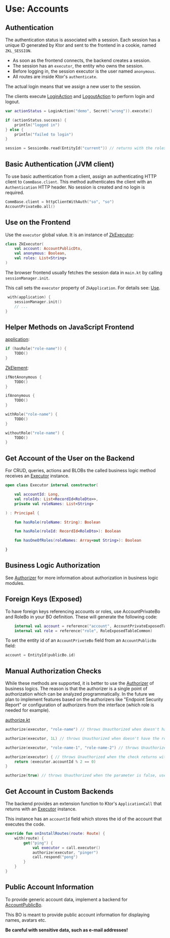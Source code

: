 # Use: Accounts

## Authentication

The authentication status is associated with a session. Each session has a unique ID generated by Ktor and sent to the
frontend in a cookie, named `ZKL_SESSION`.

* As soon as the frontend connects, the backend creates a session.
* The session has an `executor`, the entity who owns the session.
* Before logging in, the session executor is the user named `anonymous`.
* All routes are inside Ktor's `authenticate`.

The actual login means that we assign a new user to the session.

The clients execute [LoginAction](/lib/accounts/src/commonMain/kotlin/zakadabar/lib/accounts/data/LoginAction.kt)
and [LogoutAction](/lib/accounts/src/commonMain/kotlin/zakadabar/lib/accounts/data/LogoutAction.kt) 
to perform login and logout.

```kotlin
var actionStatus = LoginAction("demo", Secret("wrong")).execute()

if (actionStatus.success) {
    println("logged in")
} else {
    println("failed to login")
}

session = SessionBo.read(EntityId("current")) // returns with the roles of the logged in user
```

## Basic Authentication (JVM client)

To use basic authentication from a client, assign an authenticating HTTP client
to `CommBase.client`. This method authenticates the client with an `Authentication`
HTTP header. No session is created and no login is required.

```kotlin
CommBase.client = httpClientWithAuth("so", "so")
AccountPrivateBo.all()
```

## Use on the Frontend

Use the `executor` global value. It is an instance of [ZkExecutor](/core/core/src/jsMain/kotlin/zakadabar/stack/frontend/application/ZkExecutor.kt):

```kotlin
class ZkExecutor(
    val account: AccountPublicDto,
    val anonymous: Boolean,
    val roles: List<String>
)
```

The browser frontend usually fetches the session data in `main.kt` by calling `sessionManager.init`.

This call sets the `executor` property of `ZkApplication`. For details see: [Use](./Use.md).

```kotlin
 with(application) {
    sessionManager.init()
    // ...
}
```

## Helper Methods on JavaScript Frontend

[application](/core/core/src/jsMain/kotlin/zakadabar/stack/frontend/application/ZkApplication.kt):

```kotlin
if (hasRole("role-name")) {
    TODO()
}
```

[ZkElement](/core/core/src/jsMain/kotlin/zakadabar/stack/frontend/builtin/ZkElement.kt):

```kotlin
ifNotAnonymous {
    TODO()
}

ifAnonymous {
    TODO()
}

withRole("role-name") {
    TODO()
}

withoutRole("role-name") {
    TODO()
}
```

## Get Account of the User on the Backend

For CRUD, queries, actions and BLOBs the called business logic method receives
an [Executor](/core/core/src/jvmMain/kotlin/zakadabar/stack/backend/authorize/Executor.kt) instance.

```kotlin
open class Executor internal constructor(

    val accountId: Long,
    val roleIds: List<RecordId<RoleDto>>,
    private val roleNames: List<String>

) : Principal {

    fun hasRole(roleName: String): Boolean

    fun hasRole(roleId: RecordId<RoleDto>): Boolean

    fun hasOneOfRoles(roleNames: Array<out String>): Boolean

}
```

## Business Logic Authorization

See [Authorizer](../../backend/Authorizer.md) for more information about authorization
in business logic modules.

## Foreign Keys (Exposed)

To have foreign keys referencing accounts or roles, use AccountPrivateBo and RoleBo
in your BO definition. These will generate the following code:

```kotlin
    internal val account = reference("account", AccountPrivateExposedTableCommon)
    internal val role = reference("role", RoleExposedTableCommon)
```

To set the entity id of an `AccountPriveteBo` field from an `AccountPublicBo` field:

```kotlin
account = EntityId(publicBo.id)
```

## Manual Authorization Checks

<div data-zk-enrich="Note" data-zk-flavour="Info" data-zk-title="Authorizer Are Preferred">

While these methods are supported, it is better to use the [Authorizer](../../backend/Authorizer.md)
of business logics. The reason is that the authorizer is a single point of authorization
which can be analyzed programmatically. In the future we plan to implement features based
on the authorizers like "Endpoint Security Report" or configuration of authorizers from
the interface (which role is needed for example).

</div>

[authorize.kt](/core/core/src/jvmMain/kotlin/zakadabar/stack/backend/authorize/authorize.kt)

```kotlin
authorize(executor, "role-name") // throws Unauthorized when doesn't have the role

authorize(executor, 1L) // throws Unauthorized when doesn't have the role with the given role id

authorize(executor, "role-name-1", "role-name-2") // throws Unauthorized when doesn't have at lease one of the roles

authorize(executor) { // throws Unauthorized when the check returns with false
    return (executor.accountId % 2 == 0)
}

authorize(true) // throws Unauthorized when the parameter is false, use this to enable public access
```

## Get Account in Custom Backends

The backend provides an extension function to Ktor's `ApplicationCall` that returns with
an [Executor](/core/core/src/jvmMain/kotlin/zakadabar/stack/backend/authorize/Executor.kt) instance.

This instance has an `accountId` field which stores the id of the account that executes the code.

```kotlin
override fun onInstallRoutes(route: Route) {
    with(route) {
        get("ping") {
            val executor = call.executor()
            authorize(executor, "pinger")
            call.respond("pong")
        }
    }
}
```

## Public Account Information

To provide generic account data, implement a backend
for [AccountPublicBo](/core/core/src/commonMain/kotlin/zakadabar/stack/data/builtin/account/AccountPublicBo.kt).

This BO is meant to provide public account information for displaying names, avatars etc.

**Be careful with sensitive data, such as e-mail addresses!**
